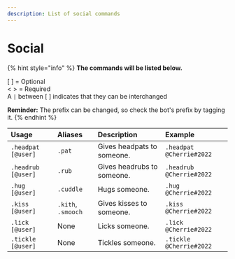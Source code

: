 ```yaml
---
description: List of social commands
---
```


# Social

{% hint style="info" %}
**The commands will be listed below.**

\[ \] = Optional  
&lt; &gt; = Required  
A `|` between \[ \] indicates that they can be interchanged

**Reminder:** The prefix can be changed, so check the bot's prefix by tagging it.
{% endhint %}

| Usage | Aliases | Description | Example |
| :--- | :--- | :--- | :--- |
| `.headpat [@user]` | `.pat` | Gives headpats to someone. | `.headpat @Cherrie#2022` |
| `.headrub [@user]` | `.rub` | Gives headrubs to someone. | `.headrub @Cherrie#2022` |
| `.hug [@user]` | `.cuddle` | Hugs someone. | `.hug @Cherrie#2022` |
| `.kiss [@user]` | `.kith`, `.smooch` | Gives kisses to someone. | `.kiss @Cherrie#2022` |
| `.lick [@user]` | None | Licks someone. | `.lick @Cherrie#2022` |
| `.tickle [@user]`  | None | Tickles someone. | `.tickle @Cherrie#2022` |

